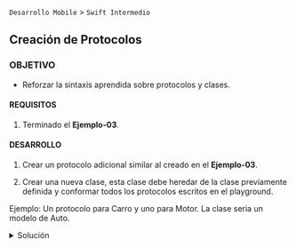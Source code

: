  

`Desarrollo Mobile` > `Swift Intermedio` 
	
## Creación de Protocolos 

### OBJETIVO 

- Reforzar la sintaxis aprendida sobre protocolos y clases. 

#### REQUISITOS 

1. Terminado el **Ejemplo-03**.

#### DESARROLLO

1. Crear un protocolo adicional similar al creado en el **Ejemplo-03**.

2. Crear una nueva clase, esta clase debe heredar de la clase previamente definida y conformar todos los protocolos escritos en el playground.

Ejemplo:
Un protocolo para Carro y uno para Motor.
La clase seria un modelo de Auto.


<details>
        <summary>Solución</summary>
<p> Podemos crear un protocolo agregando nuevas caracteristicas, ej. </p>

```

protocol Engine {
  var motor: String { get set }
}
```

<p> La clase puede conformar múltiples protocolos, ej. </p>

```
<p> class BMW: Car, Engine </p>
```

<p> Pero nos vemos obligados a implementar las variables y funciones que esten definidas en el protocolo conformado. </p>

```
class BMW: Car, Engine {
  var motor: String
  var color: UIColor
  var doors: Int
  
  init(color: UIColor, doors: Int, motor: String) {
    self.color = color
    self.doors = doors
    self.motor = motor
  }
  
  func run() {
    print("run run")
  }
  
  func hasGas() -> Bool {
    return true
  }
}
```

</details>
